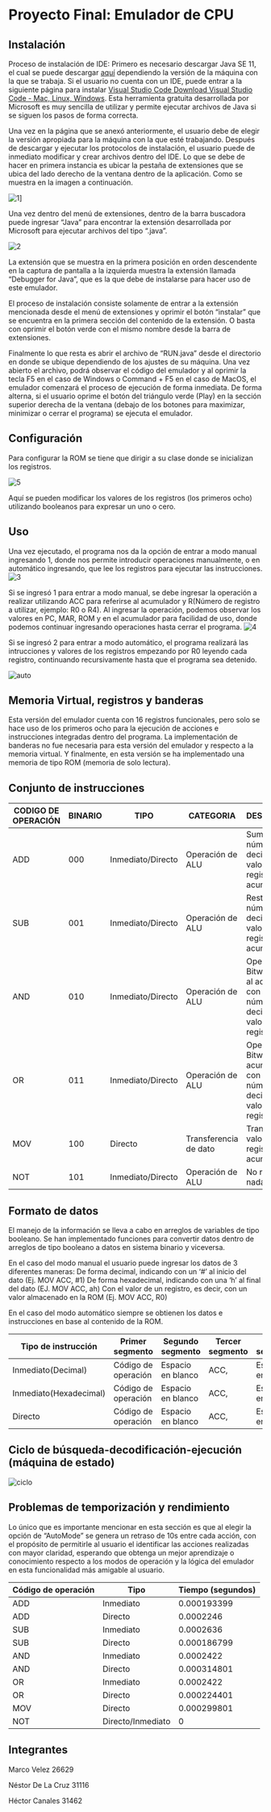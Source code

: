 # Proyecto Final: Emulador de CPU

## Instalación
Proceso de instalación de IDE: 
Primero es necesario descargar Java SE 11, el cual se puede descargar [aquí](https://www.oracle.com/java/technologies/javase-jdk11-downloads.html) dependiendo la versión de la máquina con la que se trabaja.
Si el usuario no cuenta con un IDE, puede entrar a la siguiente página para instalar [Visual Studio Code Download Visual Studio Code - Mac, Linux, Windows](https://code.visualstudio.com/download). Esta herramienta gratuita desarrollada por Microsoft es muy sencilla de utilizar y permite ejecutar archivos de Java si se siguen los pasos de forma correcta.  

Una vez en la página que se anexó anteriormente, el usuario debe de elegir la versión apropiada para la máquina con la que esté trabajando. Después de descargar y ejecutar los protocolos de instalación, el usuario puede de inmediato modificar y crear archivos dentro del IDE. Lo que se debe de hacer en primera instancia es ubicar la pestaña de extensiones que se ubica del lado derecho de la ventana dentro de la aplicación. Como se muestra en la imagen a continuación.

![1](/images/1.png)]

Una vez dentro del menú de extensiones, dentro de la barra buscadora puede ingresar “Java” para encontrar la extensión desarrollada por Microsoft para ejecutar archivos del tipo “.java”.

![2](/images/2.png)

La extensión que se muestra en la primera posición en orden descendente en la captura de pantalla a la izquierda muestra la extensión llamada “Debugger for Java”, que es la que debe de instalarse para hacer uso de este emulador.

El proceso de instalación consiste solamente de entrar a la extensión mencionada desde el menú de extensiones y oprimir el botón “instalar” que se encuentra en la primera sección del contenido de la extensión. O basta con oprimir el botón verde con el mismo nombre desde la barra de extensiones.

Finalmente lo que resta es abrir el archivo de “RUN.java” desde el directorio en donde se ubique dependiendo de los ajustes de su máquina. Una vez abierto el archivo, podrá observar el código del emulador y al oprimir la tecla F5 en el caso de Windows o Command + F5 en el caso de MacOS, el emulador comenzará el proceso de ejecución de forma inmediata. De forma alterna, si el usuario oprime el botón del triángulo verde (Play) en la sección superior derecha de la ventana (debajo de los botones para maximizar, minimizar o cerrar el programa) se ejecuta el emulador.


## Configuración

Para configurar la ROM se tiene que dirigir a su clase donde se inicializan los registros.

![5](/images/5.png)

Aquí se pueden modificar los valores de los registros (los primeros ocho) utilizando booleanos para expresar un uno o cero.

## Uso

Una vez ejecutado, el programa nos da la opción de entrar a modo manual ingresando 1, donde nos permite introducir operaciones manualmente, o en automático ingresando, que lee los registros para ejecutar las instrucciones.
![3](/images/3.png)

Si se ingresó 1 para entrar a modo manual, se debe ingresar la operación a realizar utilizando ACC para referirse al acumulador y R(Número de registro a utilizar, ejemplo: R0 o R4). Al ingresar la operación, podemos observar los valores en PC, MAR, ROM y en el acumulador para facilidad de uso, donde podemos continuar ingresando operaciones hasta cerrar el programa.
![4](/images/4.png)

Si se ingresó 2 para entrar a modo automático, el programa realizará las intrucciones y valores de los registros empezando por R0 leyendo cada registro, continuando recursivamente hasta que el programa sea detenido.

![auto](/images/auto.png)

## Memoria Virtual, registros y banderas

Esta versión del emulador cuenta con 16 registros funcionales, pero solo se hace uso de los primeros ocho para la ejecución de acciones e instrucciones integradas dentro del programa. La implementación de banderas no fue necesaria para esta versión del emulador y respecto a la memoria virtual. Y finalmente, en esta versión se ha implementado una memoria de tipo ROM (memoria de solo lectura). 

## Conjunto de instrucciones

| CODIGO DE OPERACIÓN | BINARIO | TIPO              | CATEGORIA             | DESCRIPCIÓN                                                                       |
|---------------------|---------|-------------------|-----------------------|-----------------------------------------------------------------------------------|
| ADD                 | 000     | Inmediato/Directo | Operación de ALU      | Suma un número decimal o el valor de registro al acumulador.                      |
| SUB                 | 001     | Inmediato/Directo | Operación de ALU      | Resta un número decimal o el valor de registro al acumulador.                     |
| AND                 | 010     | Inmediato/Directo | Operación de ALU      | Operación de Bitwise AND al acumulador con un número decimal o valor de registro. |
| OR                  | 011     | Inmediato/Directo | Operación de ALU      | Operación de Bitwise OR al acumulador con un número decimal o valor de registro.  |
| MOV                 | 100     | Directo           | Transferencia de dato | Transfiere el valor de un registro al acumulador.                                 |
| NOT                 | 101     | Inmediato/Directo | Operación de ALU      | No realiza nada.                                                                 

## Formato de datos

El manejo de la información se lleva a cabo en arreglos de variables de tipo booleano. Se han implementado funciones para convertir datos dentro de arreglos de tipo booleano a datos en sistema binario y viceversa.

En el caso del modo manual el usuario puede ingresar los datos de 3 diferentes maneras:
De forma decimal, indicando con un ‘#’ al inicio del dato (Ej. MOV ACC, #1)
De forma hexadecimal, indicando con una ‘h’ al final del dato (EJ. MOV ACC, ah)
Con el valor de un registro, es decir, con un valor almacenado en la ROM (Ej. MOV ACC, R0)

En el caso del modo automático siempre se obtienen los datos e instrucciones en base al contenido de la ROM.


| Tipo de instrucción | Primer segmento     | Segundo segmento  | Tercer segmento | Cuarto segmento   | Quinto segmento | S                  |
|---------------------|---------------------|-------------------|-----------------|-------------------|-----------------|--------------------|
| Inmediato(Decimal)  | Código de operación | Espacio en blanco | ACC,            | Espacio en blanco | #               | Número decimal     |
| Inmediato(Hexadecimal)| Código de operación | Espacio en blanco| ACC,           | Espacio en blanco | h               | Número hexadecimal     |
| Directo             | Código de operación | Espacio en blanco | ACC,            | Espacio en blanco | R               | Número de registro |

## Ciclo de búsqueda-decodificación-ejecución (máquina de estado)

![ciclo](/images/ciclo.png)

## Problemas de temporización y rendimiento

Lo único que es importante mencionar en esta sección es que al elegir la opción de “AutoMode” se genera un retraso de 10s entre cada acción, con el propósito de permitirle al usuario el identificar las acciones realizadas con mayor claridad, esperando que obtenga un mejor aprendizaje o conocimiento respecto a los modos de operación y la lógica del emulador en esta funcionalidad más amigable al usuario.

| Código de operación | Tipo              | Tiempo (segundos) |
|---------------------|-------------------|-------------------|
| ADD                 | Inmediato         | 0.000193399       |
| ADD                 | Directo           | 0.0002246         |
| SUB                 | Inmediato         | 0.0002636         |
| SUB                 | Directo           | 0.000186799       |
| AND                 | Inmediato         | 0.0002422         |
| AND                 | Directo           | 0.000314801       |
| OR                  | Inmediato         | 0.0002422         |
| OR                  | Directo           | 0.000224401       |
| MOV                 | Directo           | 0.000299801       |
| NOT                 | Directo/Inmediato | 0                 |

## Integrantes

Marco Velez 26629

Néstor De La Cruz 31116

Héctor Canales 31462
